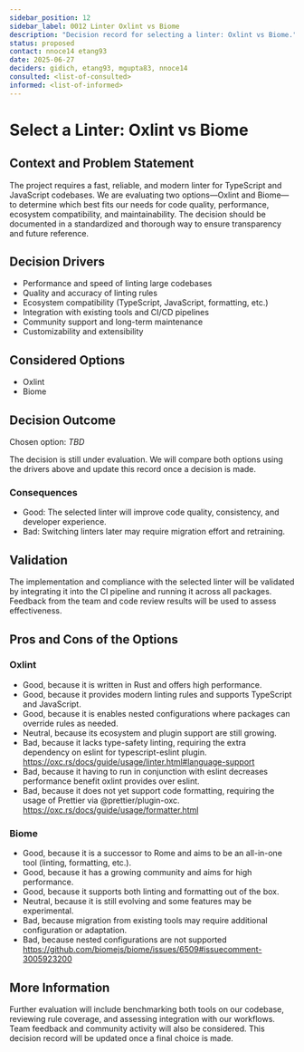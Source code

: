 ```yaml
---
sidebar_position: 12
sidebar_label: 0012 Linter Oxlint vs Biome
description: "Decision record for selecting a linter: Oxlint vs Biome."
status: proposed
contact: nnoce14 etang93
date: 2025-06-27
deciders: gidich, etang93, mgupta83, nnoce14
consulted: <list-of-consulted>
informed: <list-of-informed>
---
```


# Select a Linter: Oxlint vs Biome

## Context and Problem Statement

The project requires a fast, reliable, and modern linter for TypeScript and JavaScript codebases. We are evaluating two options—Oxlint and Biome—to determine which best fits our needs for code quality, performance, ecosystem compatibility, and maintainability. The decision should be documented in a standardized and thorough way to ensure transparency and future reference.

## Decision Drivers

- Performance and speed of linting large codebases
- Quality and accuracy of linting rules
- Ecosystem compatibility (TypeScript, JavaScript, formatting, etc.)
- Integration with existing tools and CI/CD pipelines
- Community support and long-term maintenance
- Customizability and extensibility

## Considered Options

- Oxlint
- Biome

## Decision Outcome

Chosen option: _TBD_

The decision is still under evaluation. We will compare both options using the drivers above and update this record once a decision is made.

### Consequences

- Good: The selected linter will improve code quality, consistency, and developer experience.
- Bad: Switching linters later may require migration effort and retraining.

## Validation

The implementation and compliance with the selected linter will be validated by integrating it into the CI pipeline and running it across all packages. Feedback from the team and code review results will be used to assess effectiveness.

## Pros and Cons of the Options

### Oxlint

- Good, because it is written in Rust and offers high performance.
- Good, because it provides modern linting rules and supports TypeScript and JavaScript.
- Good, because it is enables nested configurations where packages can override rules as needed.
- Neutral, because its ecosystem and plugin support are still growing.
- Bad, because it lacks type-safety linting, requiring the extra dependency on eslint for typescript-eslint plugin. https://oxc.rs/docs/guide/usage/linter.html#language-support
- Bad, because it having to run in conjunction with eslint decreases performance benefit oxlint provides over eslint.
- Bad, because it does not yet support code formatting, requiring the usage of Prettier via @prettier/plugin-oxc. https://oxc.rs/docs/guide/usage/formatter.html

### Biome

- Good, because it is a successor to Rome and aims to be an all-in-one tool (linting, formatting, etc.).
- Good, because it has a growing community and aims for high performance.
- Good, because it supports both linting and formatting out of the box.
- Neutral, because it is still evolving and some features may be experimental.
- Bad, because migration from existing tools may require additional configuration or adaptation.
- Bad, because nested configurations are not supported https://github.com/biomejs/biome/issues/6509#issuecomment-3005923200

## More Information

Further evaluation will include benchmarking both tools on our codebase, reviewing rule coverage, and assessing integration with our workflows. Team feedback and community activity will also be considered. This decision record will be updated once a final choice is made.

